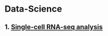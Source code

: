 # Data-Science
## 1. [Single-cell RNA-seq analysis](https://github.com/yuhaochen1997/Data-Science/blob/master/Single-cell%20RNA-seq%20analysis.ipynb)
